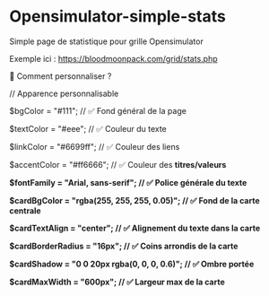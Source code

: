 # Opensimulator-simple-stats
Simple page de statistique pour grille Opensimulator 

Exemple ici : https://bloodmoonpack.com/grid/stats.php


📝 Comment personnaliser  ?

// Apparence personnalisable

$bgColor         = "#111";            // ✅ Fond général de la page

$textColor       = "#eee";            // ✅ Couleur du texte

$linkColor       = "#6699ff";         // ✅ Couleur des liens

$accentColor     = "#ff6666";         // ✅ Couleur des <b> titres/valeurs

$fontFamily      = "Arial, sans-serif"; // ✅ Police générale du texte

$cardBgColor     = "rgba(255, 255, 255, 0.05)"; // ✅ Fond de la carte centrale

$cardTextAlign   = "center";          // ✅ Alignement du texte dans la carte

$cardBorderRadius = "16px";           // ✅ Coins arrondis de la carte

$cardShadow      = "0 0 20px rgba(0, 0, 0, 0.6)"; // ✅ Ombre portée

$cardMaxWidth    = "600px";           // ✅ Largeur max de la carte
